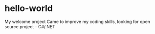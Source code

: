 # hello-world
My welcome project
Came to improve my coding skills, looking for open source project - C#/.NET
